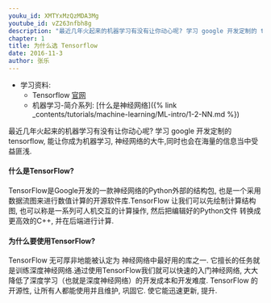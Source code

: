 ```yaml
---
youku_id: XMTYxMzQzMDA3Mg
youtube_id: vZ263nfbh8g
description: "最近几年火起来的机器学习有没有让你动心呢? 学习 google 开发定制的 tensorflow, 能让你成为机器学习, 神经网络的大牛,同时也会在海量的信息当中受益匪浅."
chapter: 1
title: 为什么选 Tensorflow
date: 2016-11-3
author: 张乐
---
```

* 学习资料:
  * Tensorflow [官网](https://www.tensorflow.org/)
  * 机器学习-简介系列: [什么是神经网络]({% link _contents/tutorials/machine-learning/ML-intro/1-2-NN.md %})
  
最近几年火起来的机器学习有没有让你动心呢?
学习 google 开发定制的 tensorflow, 能让你成为机器学习, 神经网络的大牛,同时也会在海量的信息当中受益匪浅.

#### 什么是TensorFlow?

TensorFlow是Google开发的一款神经网络的Python外部的结构包,
也是一个采用数据流图来进行数值计算的开源软件库.TensorFlow 让我们可以先绘制计算结构图, 
也可以称是一系列可人机交互的计算操作,
然后把编辑好的Python文件 转换成 更高效的C++, 并在后端进行计算.

#### 为什么要使用TensorFlow?

TensorFlow 无可厚非地能被认定为 神经网络中最好用的库之一.
它擅长的任务就是训练深度神经网络.通过使用TensorFlow我们就可以快速的入门神经网络,
大大降低了深度学习（也就是深度神经网络）的开发成本和开发难度.
TensorFlow 的开源性, 让所有人都能使用并且维护, 巩固它. 使它能迅速更新, 提升.
